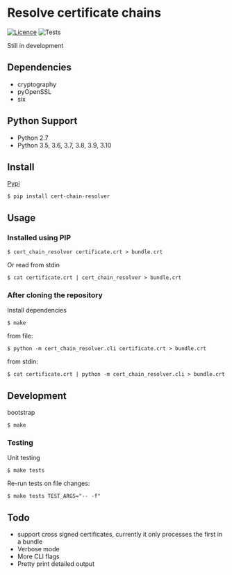 # Resolve certificate chains

[![Licence](https://img.shields.io/badge/licence-MIT-blue.svg)](https://tldrlegal.com/license/mit-license)
![Tests](https://github.com/rkoopmans/python-certificate-chain-resolver/workflows/CI%20tests/badge.svg?branch=v1)

Still in development

## Dependencies

* cryptography
* pyOpenSSL
* six

## Python Support

* Python 2.7
* Python 3.5, 3.6, 3.7, 3.8, 3.9, 3.10

## Install

[Pypi](https://pypi.org/project/cert-chain-resolver/)


    $ pip install cert-chain-resolver


## Usage

### Installed using PIP

    $ cert_chain_resolver certificate.crt > bundle.crt

Or read from stdin

    $ cat certificate.crt | cert_chain_resolver > bundle.crt


### After cloning the repository

Install dependencies

    $ make

from file:

    $ python -m cert_chain_resolver.cli certificate.crt > bundle.crt

from stdin:

    $ cat certificate.crt | python -m cert_chain_resolver.cli > bundle.crt


## Development

bootstrap

    $ make

### Testing

Unit testing

    $ make tests

Re-run tests on file changes:

    $ make tests TEST_ARGS="-- -f"


## Todo

* support cross signed certificates, currently it only processes the first in a bundle
* Verbose mode
* More CLI flags
* Pretty print detailed output
